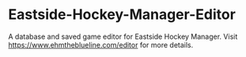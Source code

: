 # Eastside-Hockey-Manager-Editor
A database and saved game editor for Eastside Hockey Manager. Visit https://www.ehmtheblueline.com/editor for more details.

